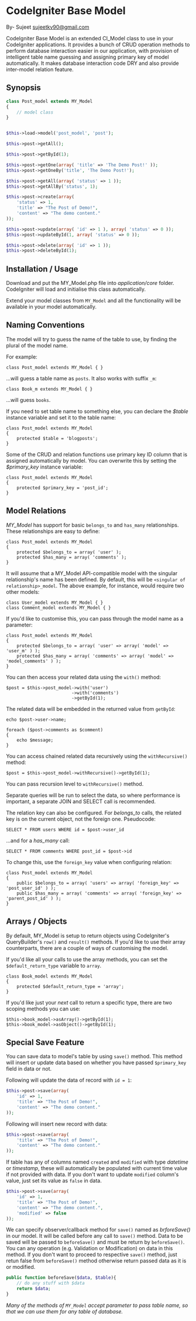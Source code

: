 CodeIgniter Base Model
=====================================

By- Sujeet <sujeetkv90@gmail.com>

CodeIgniter Base Model is an extended CI_Model class to use in your CodeIgniter applications. It provides a bunch of CRUD operation methods to perform database interaction easier in our application, with provision of intelligent table name guessing and assigning primary key of model automatically. It makes database interaction code DRY and also provide inter-model relation feature.

Synopsis
--------

```php
class Post_model extends MY_Model
{
    // model class
}


$this->load->model('post_model', 'post');

$this->post->getAll();

$this->post->getById(1);

$this->post->getOne(array( 'title' => 'The Demo Post!' ));
$this->post->getOneBy('title', 'The Demo Post!');

$this->post->getAll(array( 'status' => 1 ));
$this->post->getAllBy('status', 1);

$this->post->create(array(
    'status' => 1,
    'title' => "The Post of Demo!",
    'content' => "The demo content."
));

$this->post->update(array( 'id' => 1 ), array( 'status' => 0 ));
$this->post->updateById(1, array( 'status' => 0 ));

$this->post->delete(array( 'id' => 1 ));
$this->post->deleteById(1);
```

Installation / Usage
------------------

Download and put the MY\_Model.php file into _application/core_ folder. CodeIgniter will load and initialise this class automatically.

Extend your model classes from `MY_Model` and all the functionality will be available in your model automatically.

Naming Conventions
------------------

The model will try to guess the name of the table to use, by finding the plural of the model name. 

For example:

    class Post_model extends MY_Model { }

...will guess a table name as `posts`. It also works with suffix `_m`:

    class Book_m extends MY_Model { }

...will guess `books`.

If you need to set table name to something else, you can declare the _$table_ instance variable and set it to the table name:

    class Post_model extends MY_Model
    {
        protected $table = 'blogposts';
    }

Some of the CRUD and relation functions use primary key ID column that is assigned automatically by model. You can overwrite this by setting the _$primary\_key_ instance variable:

    class Post_model extends MY_Model
    {
        protected $primary_key = 'post_id';
    }


Model Relations
-------------

_MY\_Model_ has support for basic `belongs_to` and `has_many` relationships. These relationships are easy to define:

    class Post_model extends MY_Model
    {
        protected $belongs_to = array( 'user' );
        protected $has_many = array( 'comments' );
    }

It will assume that a MY_Model API-compatible model with the singular relationship's name has been defined. By default, this will be `<singular of relationship>_model`. The above example, for instance, would require two other models:

    class User_model extends MY_Model { }
    class Comment_model extends MY_Model { }

If you'd like to customise this, you can pass through the model name as a parameter:

    class Post_model extends MY_Model
    {
        protected $belongs_to = array( 'user' => array( 'model' => 'user_m' ) );
        protected $has_many = array( 'comments' => array( 'model' => 'model_comments' ) );
    }

You can then access your related data using the `with()` method:

    $post = $this->post_model->with('user')
                             ->with('comments')
                             ->getById(1);

The related data will be embedded in the returned value from `getById`:

    echo $post->user->name;

    foreach ($post->comments as $comment)
    {
        echo $message;
    }

You can access chained related data recursively using the `withRecursive()` method:

    $post = $this->post_model->withRecursive()->getById(1);

You can pass recursion level to `withRecursive()` method.

Separate queries will be run to select the data, so where performance is important, a separate JOIN and SELECT call is recommended.

The relation key can also be configured. For _belongs\_to_ calls, the related key is on the current object, not the foreign one. Pseudocode:

    SELECT * FROM users WHERE id = $post->user_id

...and for a _has\_many_ call:

    SELECT * FROM comments WHERE post_id = $post->id

To change this, use the `foreign_key` value when configuring relation:

    class Post_model extends MY_Model
    {
        public $belongs_to = array( 'users' => array( 'foreign_key' => 'post_user_id' ) );
        public $has_many = array( 'comments' => array( 'foreign_key' => 'parent_post_id' ) );
    }

Arrays / Objects
-----------------

By default, MY_Model is setup to return objects using CodeIgniter's QueryBuilder's `row()` and `result()` methods. If you'd like to use their array counterparts, there are a couple of ways of customising the model.

If you'd like all your calls to use the array methods, you can set the `$default_return_type` variable to `array`.

    class Book_model extends MY_Model
    {
        protected $default_return_type = 'array';
    }

If you'd like just your _next_ call to return a specific type, there are two scoping methods you can use:

    $this->book_model->asArray()->getById(1);
    $this->book_model->asObject()->getById(1);

Special Save Feature
-----------------

You can save data to model's table by using `save()` method. This method will insert or update data based on whether you have passed `$primary_key` field in data or not.

Following will update the data of record with `id = 1`:

```php
$this->post->save(array(
    'id' => 1,
    'title' => "The Post of Demo!",
    'content' => "The demo content."
));
```

Following will insert new record with data:

```php
$this->post->save(array(
    'title' => "The Post of Demo!",
    'content' => "The demo content."
));
```

If table has any of columns named `created` and `modified` with type *datetime* or *timestamp*, these will automatically be populated with current time value if not provided with data. If you don't want to update `modified` column's value, just set its value as `false` in data.

```php
$this->post->save(array(
    'id' => 1,
    'title' => "The Post of Demo!",
    'content' => "The demo content.",
    'modified' => false
));
```
We can specify observer/callback method for `save()` named as *brforeSave()* in our model. It will be called before any call to `save()` method. Data to be saved will be passed to `beforeSave()` and must be return by `beforeSave()`. You can any operation (e.g. Validation or Modification) on data in this method. If you don't want to proceed to respective `save()` method, just retun false from `beforeSave()` method otherwise return passed data as it is or modified.

```php
public function beforeSave($data, $table){
    // do any stuff with $data
    return $data;
}
```

*Many of the methods of `MY_Model` accept parameter to pass table name, so that we can use them for any table of database.*